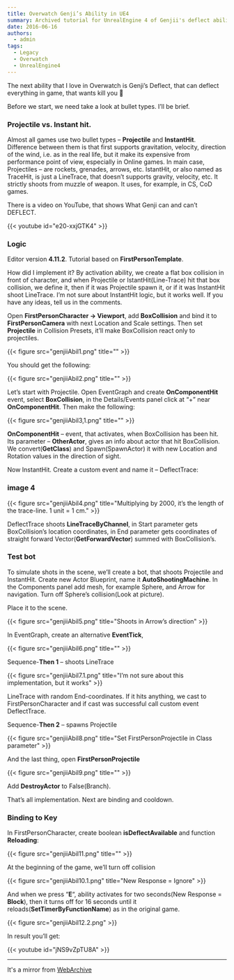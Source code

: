 ```yaml
---
title: Overwatch Genji’s Ability in UE4
summary: Archived tutorial for UnrealEngine 4 of Genjii's deflect ability
date: 2016-06-16
authors:
  - admin
tags:
  - Legacy
  - Overwatch
  - UnrealEngine4
---
```


The next ability that I love in Overwatch is Genji’s Deflect, that can deflect everything in game, that wants kill you 🙂

Before we start, we need take a look at bullet types. I’ll be brief.

### Projectile vs. Instant hit.

Almost all games use two bullet types – **Projectile** and **InstantHit**. Difference between them is that first supports gravitation, velocity, direction of the wind, i.e. as in the real life, but it make its expensive from performance point of view, especially in Online games. In main case, Projectiles – are rockets, grenades, arrows, etc. IstantHit, or also named as TraceHit, is just a LineTrace, that doesn’t supports gravity, velocity, etc. It strictly shoots from muzzle of weapon. It uses, for example, in CS, CoD games. 

There is a video on YouTube, that shows What Genji can and can’t DEFLECT.

{{< youtube id="e20-xxjGTK4" >}}

### Logic

Editor version **4.11.2**.
Tutorial based on **FirstPersonTemplate**.

How did I implement it? By activation ability, we create a flat box collision in front of character, and when Projectile or IstantHit(Line-Trace) hit that box collision, we define it, then if it was Projectile spawn it, or if it was InstantHit shoot LineTrace. I’m not sure about InstantHit logic, but it works well. If you have any ideas, tell us in the comments.

Open **FirstPersonCharacter -> Viewport**, add **BoxCollision** and bind it to **FirstPersonCamera** with next Location and Scale settings. Then set **Projectile** in Collision Presets, it’ll make BoxCollision react only to projectiles.

{{< figure src="genjiiAbil1.png" title="" >}}

You should get the following:

{{< figure src="genjiiAbil2.png" title="" >}}

Let’s start with Projectile. Open EventGraph and create **OnComponentHit** event, select **BoxCollision**, in the Details/Events panel click at “+” near **OnComponentHit**. Then make the following:

{{< figure src="genjiiAbil3,1.png" title="" >}}

 **OnComponentHit** – event, that activates, when BoxCollision has been hit. Its parameter – **OtherActor**, gives an info about actor that hit BoxCollision. We convert(**GetClass**) and Spawn(SpawnActor) it with new Location and Rotation values in the direction of sight.

Now InstantHit. Create a custom event and name it – DeflectTrace:

### image 4

{{< figure src="genjiiAbil4.png" title="Multiplying by 2000, it’s the length of the trace-line. 1 unit = 1 cm." >}}

DeflectTrace shoots **LineTraceByChannel**, in Start parameter gets BoxCollision’s location coordinates, in End parameter gets coordinates of straight forward Vector(**GetForwardVector**) summed with BoxCollision’s.

### Test bot

To simulate shots in the scene, we’ll create a bot, that shoots Projectile and InstantHit. Create new Actor Blueprint, name it **AutoShootingMachine**. In the Components panel add mesh, for example Sphere, and Arrow for navigation. Turn off Sphere’s collision(Look at picture).

Place it to the scene.

{{< figure src="genjiiAbil5.png" title="Shoots in Arrow’s direction" >}}

In EventGraph, create an alternative **EventTick**,

{{< figure src="genjiiAbil6.png" title="" >}}

Sequence-**Then 1** – shoots LineTrace

{{< figure src="genjiiAbil7.1.png" title="I’m not sure about this implementation, but it works" >}}

  LineTrace with random End-coordinates. If it hits anything, we cast to FirstPersonCharacter and if cast was successful call custom event DeflectTrace.

Sequence-**Then 2** – spawns Projectile

{{< figure src="genjiiAbil8.png" title="Set FirstPersonProjectile in Class parameter" >}}

And the last thing, open **FirstPersonProjectile**

{{< figure src="genjiiAbil9.png" title="" >}}

Add **DestroyActor** to False(Branch).

That’s all implementation. Next are binding and cooldown.

### Binding to Key

In FirstPersonCharacter, create boolean **isDeflectAvailable** and function **Reloading**:

{{< figure src="genjiiAbil11.png" title="" >}}

At the beginning of the game, we’ll turn off collision

{{< figure src="genjiiAbil10.1.png" title="New Response = Ignore" >}}

And when we press “**E**“, ability activates for two seconds(New Response = **Block**), then it turns off for 16 seconds until it reloads(**SetTimerByFunctionName**) as in the original game.

{{< figure src="genjiiAbil12.2.png" >}}

In result you’ll get:

{{< youtube id="jNS9vZpTU8A" >}}

---
It's a mirror from [WebArchive](https://web.archive.org/web/20190314001105/http://iryos-workshop.com/en/genjiis-ability/)